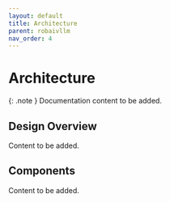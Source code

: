 ```yaml
---
layout: default
title: Architecture
parent: robaivllm
nav_order: 4
---
```


# Architecture

{: .note }
Documentation content to be added.

## Design Overview

Content to be added.

## Components

Content to be added.
